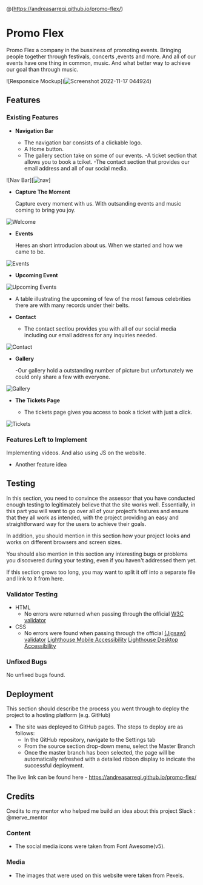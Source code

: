 @(https://andreasarreqi.github.io/promo-flex/)
# Promo Flex

Promo Flex a company in the bussiness of promoting events. Bringing people together through festivals, concerts ,events and more. And all of our events have one thing in common, music.
And what better way to achieve our goal than through music.



![Responsice Mockup](![Screenshot 2022-11-17 044924](https://user-images.githubusercontent.com/114533841/202376074-0742f316-84f3-441e-a485-7262eec7ced7.png))

## Features 



### Existing Features

- __Navigation Bar__

  - The navigation bar consists of a clickable logo.
  - A Home button.
  - The gallery section take on some of our events.
  -A ticket section that allows you to book a tciket. 
  -The contact section that provides our email address and all of our social media.

![Nav Bar][![nav](https://user-images.githubusercontent.com/114533841/202376237-b101d6f9-961f-47f0-9dd2-a79e4a07f1b8.png)]

- __Capture The Moment__

  Capture every moment with us. With outsanding events and music coming to bring you joy.

![Welcome](![events-photo](https://user-images.githubusercontent.com/114533841/202376316-334bfce1-d184-48eb-91ea-2a8ae8bd4f9a.png))

- __Events__

  Heres an short introducion about us. When we started and how we came to be.

![Events](![events](https://user-images.githubusercontent.com/114533841/202376424-6b98c037-833c-4de4-aded-1205531b9f13.png))

- __Upcoming Event__



![Upcoming Events](![upcoming](https://user-images.githubusercontent.com/114533841/202376500-104b272f-76a6-4094-8f13-4909aa48ea97.png))

  - A table illustrating the upcoming of few of the most famous celebrities there are with  many records under their belts.
  



- __Contact__ 

  - The contact sectiou provides you with all of our social media including our email address for any inquiries needed.

![Contact](![contact](https://user-images.githubusercontent.com/114533841/202376724-b43e7fa2-933d-4f58-a6b6-ebf220c0920b.png))

- __Gallery__

  -Our gallery hold a outstanding number of picture but unfortunately we could only share a few with everyone. 

![Gallery](![gallery](https://user-images.githubusercontent.com/114533841/202376808-7de71056-c92f-43c1-8196-53a3cd31241b.png))

- __The Tickets Page__

  - The tickets page gives you access to book a ticket with just a click.

![Tickets](![tickets](https://user-images.githubusercontent.com/114533841/202376901-6a27a2cd-616e-45cb-9684-82e43e4751d0.png))



### Features Left to Implement
Implementing videos.
And also using JS on the website.

- Another feature idea

## Testing 

In this section, you need to convince the assessor that you have conducted enough testing to legitimately believe that the site works well. Essentially, in this part you will want to go over all of your project’s features and ensure that they all work as intended, with the project providing an easy and straightforward way for the users to achieve their goals.

In addition, you should mention in this section how your project looks and works on different browsers and screen sizes.

You should also mention in this section any interesting bugs or problems you discovered during your testing, even if you haven't addressed them yet.

If this section grows too long, you may want to split it off into a separate file and link to it from here.


### Validator Testing 

- HTML
  - No errors were returned when passing through the official [W3C validator](https://validator.w3.org/nu/?doc=https%3A%2F%2Fandreasarreqi.github.io%2Fpromo-flex%2F)
- CSS
  - No errors were found when passing through the official [(Jigsaw) validator](https://jigsaw.w3.org/css-validator/validator)
  [Lighthouse Mobile Accessibility](![Mobile](https://user-images.githubusercontent.com/114533841/202377267-c0e87c52-f0a9-4cea-b606-9694dc24cbd7.png)
)
  [Lighthouse Desktop Accessibility](![Desktop](https://user-images.githubusercontent.com/114533841/202377425-3c24d7c9-954f-44a1-be06-6441d3113ef9.png)
)


### Unfixed Bugs

No unfixed bugs found.

## Deployment

This section should describe the process you went through to deploy the project to a hosting platform (e.g. GitHub) 

- The site was deployed to GitHub pages. The steps to deploy are as follows: 
  - In the GitHub repository, navigate to the Settings tab 
  - From the source section drop-down menu, select the Master Branch
  - Once the master branch has been selected, the page will be automatically refreshed with a detailed ribbon display to indicate the successful deployment. 

The live link can be found here - https://andreasarreqi.github.io/promo-flex/


## Credits 

Credits to my mentor who helped me build an idea about this project
Slack : @merve_mentor
 



### Content 

- The social media icons were taken from Font Awesome(v5).

### Media

-  The images that were used on this website were taken from Pexels.







